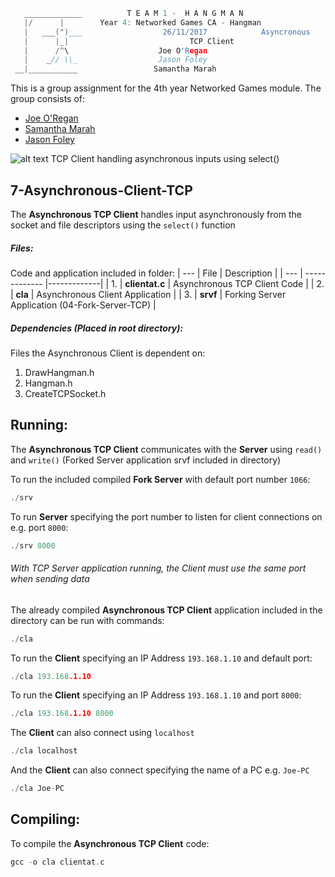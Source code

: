 ```c
   _____________          T E A M 1 -  H A N G M A N
   |/      |        Year 4: Networked Games CA - Hangman	
   |   ___(")___                  26/11/2017			Asyncronous
   |      |_| 							TCP Client
   |      /^\                    Joe O'Regan
   |    _// \\_                  Jason Foley
 __|___________                 Samantha Marah
```

This is a group assignment for the 4th year Networked Games module. The group consists of:
  * [Joe O'Regan](https://github.com/joeaoregan)
  * [Samantha Marah](https://github.com/jasfoley)
  * [Jason Foley](https://github.com/samanthamarah)

![alt text](https://raw.githubusercontent.com/joeaoregan/Yr4-NetworkGames-Hangman/master/Screenshots/7AsynchronousClientTCP.png "Asynchronous TCP Client")
TCP Client handling asynchronous inputs using select()


## 7-Asynchronous-Client-TCP

The **Asynchronous TCP Client** handles input asynchronously from the socket and file descriptors using the `select()` function

##### Files:

Code and application included in folder:
| --- | File        | Description           |
| --- | ------------- |-------------|
| 1. | **clientat.c** | Asynchronous TCP Client Code |
| 2. | **cla** | Asynchronous Client Application |
| 3. | **srvf** | Forking Server Application (04-Fork-Server-TCP) |

##### Dependencies (Placed in root directory):
Files the Asynchronous Client is dependent on:

1. DrawHangman.h
2. Hangman.h
3. CreateTCPSocket.h

## Running:

The **Asynchronous TCP Client** communicates with the **Server** using `read()` and `write()` (Forked Server application srvf included in directory)

To run the included compiled **Fork Server** with default port number `1066`:
```c
./srv
```

To run **Server** specifying the port number to listen for client connections on e.g. port `8000`:
```c
./srv 8000
```

###### With TCP Server application running, the Client must use the same port when sending data


The already compiled **Asynchronous TCP Client** application included in the directory can be run with commands: 

```c
./cla
```

To run the **Client** specifying an IP Address `193.168.1.10` and default port: 
```c
./cla 193.168.1.10
```

To run the **Client** specifying an IP Address `193.168.1.10` and port `8000`: 
```c
./cla 193.168.1.10 8000
```

The **Client** can also connect using `localhost`
```c
./cla localhost
```

And the **Client** can also connect specifying the name of a PC e.g. `Joe-PC`
```c
./cla Joe-PC
```

## Compiling:

To compile the **Asynchronous TCP Client** code:
```c
gcc -o cla clientat.c
```

